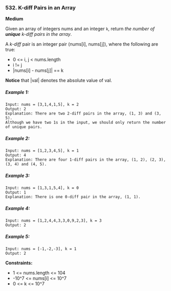 ### 532. K-diff Pairs in an Array
**Medium**

Given an array of integers nums and an integer `k`, return *the number of **unique** k-diff pairs in the array*.

A *k-diff* pair is an integer pair (nums[i], nums[j]), where the following are true:
* 0 <= i, j < nums.length
* i != j
* |nums[i] - nums[j]| == k

**Notice** that |val| denotes the absolute value of val.

##### Example 1:
```
Input: nums = [3,1,4,1,5], k = 2
Output: 2
Explanation: There are two 2-diff pairs in the array, (1, 3) and (3, 5).
Although we have two 1s in the input, we should only return the number of unique pairs.
```

##### Example 2:
```
Input: nums = [1,2,3,4,5], k = 1
Output: 4
Explanation: There are four 1-diff pairs in the array, (1, 2), (2, 3), (3, 4) and (4, 5).
```

##### Example 3:
```
Input: nums = [1,3,1,5,4], k = 0
Output: 1
Explanation: There is one 0-diff pair in the array, (1, 1).
```

##### Example 4:
```
Input: nums = [1,2,4,4,3,3,0,9,2,3], k = 3
Output: 2
```

##### Example 5:
```
Input: nums = [-1,-2,-3], k = 1
Output: 2
```

**Constraints:**
* 1 <= nums.length <= 104
* -10^7 <= nums[i] <= 10^7
* 0 <= k <= 10^7